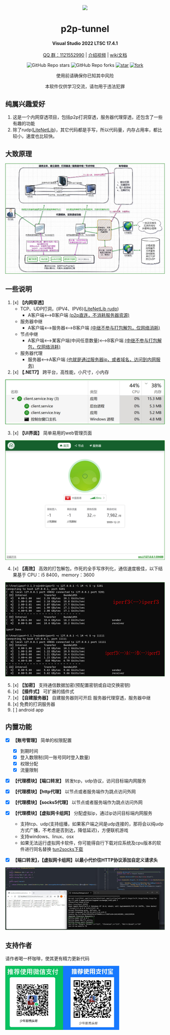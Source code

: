 
<!--
 * @Author: snltty
 * @Date: 2021-08-22 14:09:03
 * @LastEditors: snltty
 * @LastEditTime: 2022-11-21 16:36:26
 * @version: v1.0.0
 * @Descripttion: 功能说明
 * @FilePath: \client.service.ui.webd:\desktop\p2p-tunnel\README.md
-->
<div align="center">
<p><img src="./readme/logo.png" height="150"></p> 

# p2p-tunnel
#### Visual Studio 2022 LTSC 17.4.1
<a href="https://jq.qq.com/?_wv=1027&k=ucoIVfz4" target="_blank">QQ 群：1121552990</a> | <a href="https://www.bilibili.com/video/BV14M4y117MB">介绍视频</a> | <a href="https://github.com/snltty/p2p-tunnel/wiki">wiki文档</a>

![GitHub Repo stars](https://img.shields.io/github/stars/snltty/p2p-tunnel?style=social)
![GitHub Repo forks](https://img.shields.io/github/forks/snltty/p2p-tunnel?style=social)
[![star](https://gitee.com/snltty/p2p-tunnel/badge/star.svg?theme=dark)](https://gitee.com/snltty/p2p-tunnel/stargazers)
[![fork](https://gitee.com/snltty/p2p-tunnel/badge/fork.svg?theme=dark)](https://gitee.com/snltty/p2p-tunnel/members)

使用前请确保你已知其中风险

本软件仅供学习交流，请勿用于违法犯罪

</div>

## 纯属兴趣爱好
1. 这是一个内网穿透项目，包括p2p打洞穿透，服务器代理穿透，还包含了一些有趣的功能
2. 除了rudp(<a href="https://github.com/RevenantX/LiteNetLib" target="_blank">LiteNetLib</a>)，其它代码都是手写，所以代码量，内存占用率，都比较小，速度也比较快。

## 大致原理
<p><img src="./readme/path.jpg"></p>


## 一些说明
1. [x] **【内网穿透】**
    - TCP、UDP打洞，(IPV4、IPV6)(<a href="https://github.com/RevenantX/LiteNetLib" target="_blank">LiteNetLib rudp</a>)
        - A客户端<-->B客户端 <u>(p2p直连，不消耗服务器资源)</u>
    - 服务器中继
        - A客户端<-->服务器<-->B客户端 <u>(中继不参与打包解包，仅网络消耗)</u>
    - 节点中继
        - A客户端<-->某客户端(中间任意数量)<-->B客户端 <u>(中继不参与打包解包，仅网络消耗)</u>
    - 服务器代理
        - 服务器<-->A客户端 <u>(也就是通过服务器ip，或者域名，访问到内网服务)</u>
2. [x] **【.NET7】** 跨平台，高性能，小尺寸，小内存
<p><img src="./readme/size.jpg"></p>

3. [x] **【UI界面】** 简单易用的web管理页面
<p><img src="./readme/ui.jpg" ></p>

4. [x] **【高效】** 高效的打包解包，作死的全手写序列化，通信速度极佳，以下结果基于 CPU：i5 8400，memory：3600
<p><img src="./readme/speed.jpg" ></p>

5. [x] **【加密】** 支持通信数据加密(预配置密钥或自动交换密钥)
6. [x] **【插件式】** 可扩展的插件式
7. [x] **【自建服务器】** 自建服务器则可开启 服务器代理穿透，服务器中继
8. [x] 免费的打洞服务器
9. [ ] android app

## 内置功能
- [x] **【账号管理】** 简单的权限配置
    - [x] 到期时间
    - [x] 登入数限制(同一账号同时登入数量)
    - [x] 权限分配
    - [x] 流量限制
- [x] **【代理模块】【端口转发】** 转发tcp，udp协议，访问目标端内网服务
- [x] **【代理模块】【http代理】**  以节点或者服务端作为跳点访问外网
- [x] **【代理模块】【socks5代理】** 以节点或者服务端作为跳点访问外网
- [x] **【代理模块】【虚拟网卡组网】** 分配虚拟ip，通过ip访问目标端内网服务
    - 支持tcp、udp(支持组播，如果客户端之间是udp连接的，那将会以纯udp方式广播，不考虑是否到达，降低延迟)，方便联机游戏
    - 支持windows、linux、osx
    - 如果无法运行虚拟网卡软件，你可能得自行下载对应系统及cpu版本的软件进行同名替换 <a href="https://github.com/xjasonlyu/tun2socks/releases" target="_blank">tun2socks下载</a>

- [x] **【端口转发】，【虚拟网卡组网】以最小代价往HTTP协议添加自定义请求头**
<p><img src="./readme/headers.jpg" ></p>

## 支持作者
请作者喝一杯咖啡，使其更有精力更新代码
<p><img src="./readme/qr.jpg" width="360"></p> 
